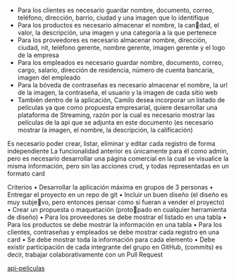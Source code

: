 - Para los clientes es necesario guardar nombre, documento, correo, teléfono, dirección, barrio, ciudad y una imagen que lo identifique
- Para los productos es necesario almacenar el nombre, la can􀆟dad, el valor, la descripción, una imagen y una categoría a la que pertenece
- Para los proveedores es necesario almacenar nombre, dirección, ciudad, nit, teléfono gerente, nombre gerente, imagen gerente y el logo de la empresa
- Para los empleados es necesario guardar nombre, documento, correo, cargo, salario, dirección de residencia, número de cuenta bancaria, imagen del empleado
- Para la bóveda de contraseñas es necesario almacenar el nombre, la url de la imagen, la contraseña, el usuario y la imagen de cada sitio web
- También dentro de la aplicación, Camilo desea incorporar un listado de películas ya que como propuesta empresarial, quiere desarrollar una plataforma de Streaming, razón por la cual es necesario mostrar las películas de la api que se adjunta en este documento (es necesario mostrar la imagen, el nombre, la descripción, la calificación)

Es necesario poder crear, listar, eliminar y editar cada registro de forma independiente
La funcionalidad anterior es únicamente para él como admin, pero es necesario desarrollar una página comercial en la cual se visualice la misma información, pero sin las acciones crud, y todas representadas en un formato card

Criterios
• Desarrollar la aplicación máxima en grupos de 3 personas
• Entregar el proyecto en un repo de git
• Incluir un buen diseño (el diseño es muy subje􀆟vo, pero entonces pensar como si fueran a vender el proyecto)
• Crear un propuesta o maquetación (proto􀆟pado en cualquier herramienta de diseño)
• Para los proveedores se debe mostrar el listado en una tabla
• Para los productos se debe mostrar la información en una tabla
• Para los clientes, contraseñas y empleados se debe mostrar cada registro en una card
• Se debe mostrar toda la información para cada elemento
• Debe existir participación de cada integrante del grupo en GitHub, (commits) es decir, trabajar colaborativamente con un Pull Request

[api-peliculas](https://api.themoviedb.org/3/movie/popular?api_key=d5c775389c73a0b2a2bc815d05093528&language=es-MX&page=)

